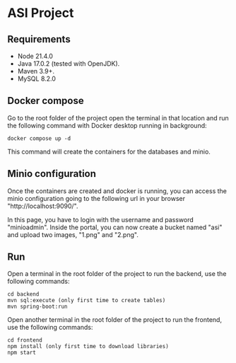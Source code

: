 # ASI Project 

## Requirements

- Node 21.4.0
- Java 17.0.2 (tested with OpenJDK).
- Maven 3.9+.
- MySQL 8.2.0

## Docker compose

Go to the root folder of the project open the terminal in that location and run the following command with Docker desktop 
running in background:
```
docker compose up -d
```
This command will create the containers for the databases and minio.

## Minio configuration

Once the containers are created and docker is running, you can access the minio configuration going to the following url in your browser "http://localhost:9090/". 

In this page, you have to login with the username and password "minioadmin". Inside the portal, you can now create a bucket named "asi" and upload two images, "1.png" and "2.png".

## Run

Open a terminal in the root folder of the project to run the backend, use the following commands: 
```
cd backend
mvn sql:execute (only first time to create tables)
mvn spring-boot:run
```

Open another terminal in the root folder of the project to run the frontend, use the following commands: 
```
cd frontend
npm install (only first time to download libraries)
npm start
```
